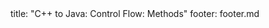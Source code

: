 <frontmatter>
title: "C++ to Java: Control Flow: Methods"
footer: footer.md
</frontmatter>

<include src="unit-inPage-asFlat.md" boilerplate />